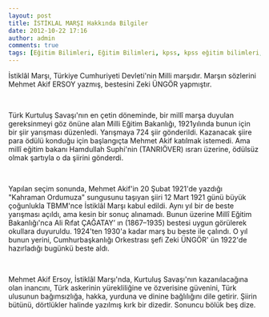 ```yaml
---
layout: post
title: İSTİKLAL MARŞI Hakkında Bilgiler
date: 2012-10-22 17:16
author: admin
comments: true
tags: [Eğitim Bilimleri, Eğitim Bilimleri, kpss, kpss eğitim bilimleri, KPSS GKGY]
---
```

İstiklâl Marşı, Türkiye Cumhuriyeti Devleti'nin Milli marşıdır. Marşın sözlerini Mehmet Akif ERSOY yazmış, bestesini Zeki ÜNGÖR yapmıştır.

&nbsp;

Türk Kurtuluş Savaşı'nın en çetin döneminde, bir millî marşa duyulan gereksinmeyi göz önüne alan Milli Eğitim Bakanlığı, 1921yılında bunun için bir şiir yarışması düzenledi. Yarışmaya 724 şiir gönderildi. Kazanacak şiire para ödülü konduğu için başlangıçta Mehmet Akif katılmak istemedi. Ama millî eğitim bakanı Hamdullah Suphi'nin (TANRIÖVER) ısrarı üzerine, ödülsüz olmak şartıyla o da şiirini gönderdi.

&nbsp;

Yapılan seçim sonunda, Mehmet Akif'in 20 Şubat 1921'de yazdığı "Kahraman Ordumuza" sungusunu taşıyan şiiri 12 Mart 1921 günü büyük çoğunlukla TBMM'nce İstiklâl Marşı kabul edildi. Aynı yıl bir de beste yarışması açıldı, ama kesin bir sonuç alınamadı. Bunun üzerine Millî Eğitim Bakanlığı'nca Ali Rıfat ÇAĞATAY’ ın (1867–1935) bestesi uygun görülerek okullara duyuruldu. 1924'ten 1930'a kadar marş bu beste ile çalındı. O yıl bunun yerini, Cumhurbaşkanlığı Orkestrası şefi Zeki ÜNGÖR' ün 1922'de hazırladığı bugünkü beste aldı.

&nbsp;

Mehmet Akif Ersoy, İstiklâl Marşı'nda, Kurtuluş Savaşı'nın kazanılacağına olan inancını, Türk askerinin yürekliliğine ve özverisine güvenini, Türk ulusunun bağımsızlığa, hakka, yurduna ve dinine bağlılığını dile getirir. Şiirin bütünü, dörtlükler halinde yazılmış kırk bir dizedir. Sonuncu bölük beş dize.
